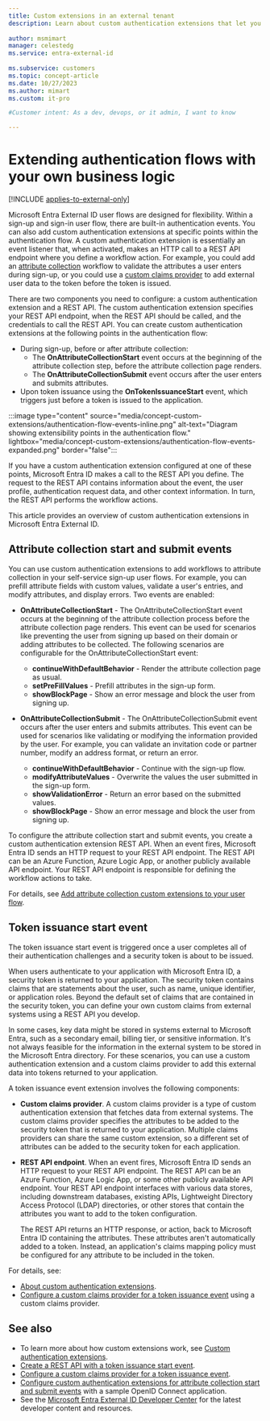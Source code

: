 ```yaml
---
title: Custom extensions in an external tenant
description: Learn about custom authentication extensions that let you enrich or customize application tokens. You can add information from external systems. You can also add logic, such as validation, to attribute collection. 
 
author: msmimart
manager: celestedg
ms.service: entra-external-id
 
ms.subservice: customers
ms.topic: concept-article
ms.date: 10/27/2023
ms.author: mimart
ms.custom: it-pro

#Customer intent: As a dev, devops, or it admin, I want to know 

---
```

# Extending authentication flows with your own business logic

[!INCLUDE [applies-to-external-only](../includes/applies-to-external-only.md)]

Microsoft Entra External ID user flows are designed for flexibility. Within a sign-up and sign-in user flow, there are built-in authentication events. You can also add custom authentication extensions at specific points within the authentication flow. A custom authentication extension is essentially an event listener that, when activated, makes an HTTP call to a REST API endpoint where you define a workflow action. For example, you could add an [attribute collection](#attribute-collection-start-and-submit-events) workflow to validate the attributes a user enters during sign-up, or you could use a [custom claims provider](#token-issuance-start-event) to add external user data to the token before the token is issued.

There are two components you need to configure: a custom authentication extension and a REST API. The custom authentication extension specifies your REST API endpoint, when the REST API should be called, and the credentials to call the REST API. You can create custom authentication extensions at the following points in the authentication flow:

- During sign-up, before or after attribute collection:
  - The **OnAttributeCollectionStart** event occurs at the beginning of the attribute collection step, before the attribute collection page renders.
  - The **OnAttributeCollectionSubmit** event occurs after the user enters and submits attributes.
- Upon token issuance using the **OnTokenIssuanceStart** event, which triggers just before a token is issued to the application.

:::image type="content" source="media/concept-custom-extensions/authentication-flow-events-inline.png" alt-text="Diagram showing extensibility points in the authentication flow." lightbox="media/concept-custom-extensions/authentication-flow-events-expanded.png" border="false":::

If you have a custom authentication extension configured at one of these points, Microsoft Entra ID makes a call to the REST API you define. The request to the REST API contains information about the event, the user profile, authentication request data, and other context information. In turn, the REST API performs the workflow actions.

This article provides an overview of custom authentication extensions in Microsoft Entra External ID.

## Attribute collection start and submit events

You can use custom authentication extensions to add workflows to attribute collection in your self-service sign-up user flows. For example, you can prefill attribute fields with custom values, validate a user's entries, and modify attributes, and display errors. Two events are enabled:

- **OnAttributeCollectionStart** - The OnAttributeCollectionStart event occurs at the beginning of the attribute collection process before the attribute collection page renders. This event can be used for scenarios like preventing the user from signing up based on their domain or adding attributes to be collected. The following scenarios are configurable for the OnAttributeCollectionStart event:

  - **continueWithDefaultBehavior** - Render the attribute collection page as usual.
  - **setPreFillValues** - Prefill attributes in the sign-up form.
  - **showBlockPage** - Show an error message and block the user from signing up.

- **OnAttributeCollectionSubmit** - The OnAttributeCollectionSubmit event occurs after the user enters and submits attributes. This event can be used for scenarios like validating or modifying the information provided by the user. For example, you can validate an invitation code or partner number, modify an address format, or return an error.

  - **continueWithDefaultBehavior** - Continue with the sign-up flow.
  - **modifyAttributeValues** - Overwrite the values the user submitted in the sign-up form.
  - **showValidationError** - Return an error based on the submitted values.
  - **showBlockPage** - Show an error message and block the user from signing up.

To configure the attribute collection start and submit events, you create a custom authentication extension REST API. When an event fires, Microsoft Entra ID sends an HTTP request to your REST API endpoint. The REST API can be an Azure Function, Azure Logic App, or another publicly available API endpoint. Your REST API endpoint is responsible for defining the workflow actions to take.

For details, see [Add attribute collection custom extensions to your user flow](~/identity-platform/custom-extension-attribute-collection.md?context=/entra/external-id/customers/context/customers-context).

## Token issuance start event

The token issuance start event is triggered once a user completes all of their authentication challenges and a security token is about to be issued.

When users authenticate to your application with Microsoft Entra ID, a security token is returned to your application. The security token contains claims that are statements about the user, such as name, unique identifier, or application roles. Beyond the default set of claims that are contained in the security token, you can define your own custom claims from external systems using a REST API you develop.  

In some cases, key data might be stored in systems external to Microsoft Entra, such as a secondary email, billing tier, or sensitive information. It's not always feasible for the information in the external system to be stored in the Microsoft Entra directory. For these scenarios, you can use a custom authentication extension and a custom claims provider to add this external data into tokens returned to your application.

A token issuance event extension involves the following components:

- **Custom claims provider**. A custom claims provider is a type of custom authentication extension that fetches data from external systems. The custom claims provider specifies the attributes to be added to the security token that is returned to your application. Multiple claims providers can share the same custom extension, so a different set of attributes can be added to the security token for each application.

- **REST API endpoint**. When an event fires, Microsoft Entra ID sends an HTTP request to your REST API endpoint. The REST API can be an Azure Function, Azure Logic App, or some other publicly available API endpoint. Your REST API endpoint interfaces with various data stores, including downstream databases, existing APIs, Lightweight Directory Access Protocol (LDAP) directories, or other stores that contain the attributes you want to add to the token configuration.

   The REST API returns an HTTP response, or action, back to Microsoft Entra ID containing the attributes. These attributes aren't automatically added to a token. Instead, an application's claims mapping policy must be configured for any attribute to be included in the token.

For details, see:

- [About custom authentication extensions](~/identity-platform/custom-extension-overview.md?context=/entra/external-id/customers/context/customers-context).
- [Configure a custom claims provider for a token issuance event](~/identity-platform/custom-extension-tokenissuancestart-configuration.md?context=/azure/active-directory/external-identities/customers/context/customers-context) using a custom claims provider.

## See also

- To learn more about how custom extensions work, see [Custom authentication extensions](~/identity-platform/custom-extension-overview.md?context=/entra/external-id/customers/context/customers-context).
- [Create a REST API with a token issuance start event](~/identity-platform/custom-extension-tokenissuancestart-setup.md?context=/azure/active-directory/external-identities/customers/context/customers-context).
- [Configure a custom claims provider for a token issuance event](~/identity-platform/custom-extension-tokenissuancestart-configuration.md?context=/azure/active-directory/external-identities/customers/context/customers-context).
- [Configure custom authentication extensions for attribute collection start and submit events](~/identity-platform/custom-extension-attribute-collection.md?context=/entra/external-id/customers/context/customers-context) with a sample OpenID Connect application.
- See the [Microsoft Entra External ID Developer Center](https://aka.ms/ciam/dev) for the latest developer content and resources.
